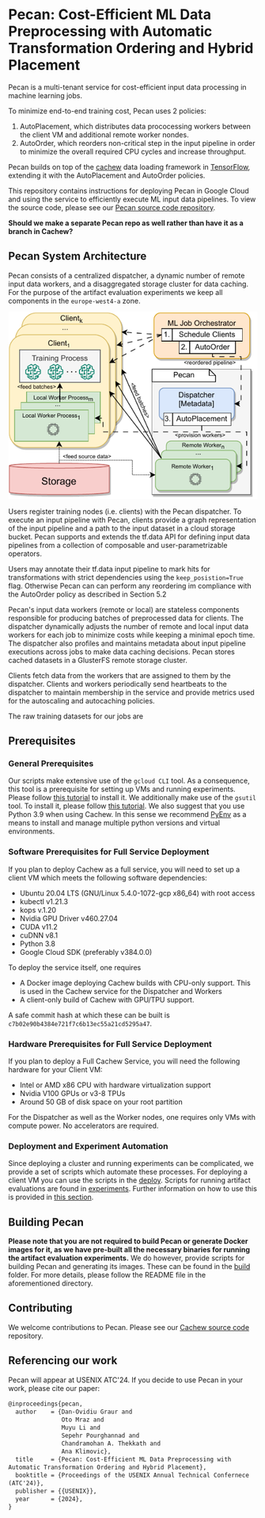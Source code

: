 # Pecan: Cost-Efficient ML Data Preprocessing with Automatic Transformation Ordering and Hybrid Placement

Pecan is a multi-tenant service for cost-efficient input data processing in machine learning jobs. 

To minimize end-to-end training cost, Pecan uses 2 policies: 
1) AutoPlacement, which distributes data prococessing workers between the client VM and additional remote worker nondes.
2) AutoOrder, which reorders non-critical step in the input pipeline in order to minimize the overall required CPU cycles and increase throughput.

Pecan builds on top of the [cachew](https://www.usenix.org/system/files/atc22-graur.pdf) data loading framework in [TensorFlow](https://github.com/tensorflow/tensorflow), extending it with the AutoPlacement and AutoOrder policies.

This repository contains instructions for deploying Pecan in Google Cloud and using the service to efficiently execute ML input data pipelines. To view the source code, please see our [Pecan source code repository](https://github.com/eth-easl/cachew/tree/oto-pecan). 

__Should we make a separate Pecan repo as well rather than have it as a branch in Cachew?__

## Pecan System Architecture

Pecan consists of a centralized dispatcher, a dynamic number of remote input data workers, and a disaggregated storage cluster for data caching. For the purpose of the artifact evaluation experiments we keep all components in the `europe-west4-a` zone.

![cachew-system-architecture](Figures/pecan_system_diagram.drawio.png)

Users register training nodes (i.e. clients) with the Pecan dispatcher. To execute an input pipeline with Pecan, clients provide a graph representation of the input pipeline and a path to the input dataset in a cloud storage bucket. Pecan supports and extends the tf.data API for defining input data pipelines from a collection of composable and user-parametrizable operators.

Users may annotate their tf.data input pipeline to mark hits for transformations with strict dependencies using the `keep_posistion=True` flag. Otherwise Pecan can can perform any reordering im compliance with the AutoOrder policy as described in Section 5.2

Pecan's input data workers (remote or local) are stateless components responsible for producing batches of preprocessed data for clients. The dispatcher dynamically adjusts the number of remote and local input data workers for each job to minimize costs while keeping a minimal epoch time. The dispatcher also profiles and maintains metadata about input pipeline executions across jobs to make data caching decisions. Pecan stores cached datasets in a GlusterFS remote storage cluster. 

Clients fetch data from the workers that are assigned to them by the dispatcher. Clients and workers periodically send heartbeats to the dispatcher to maintain membership in the service and provide metrics used for the autoscaling and autocaching policies.

The raw training datasets for our jobs are 



## <a name="prerequisites"/>Prerequisites

### General Prerequisites

Our scripts make extensive use of the `gcloud CLI` tool. As a consequence, this tool is a prerequisite for setting up VMs and running experiments. Please follow [this tutorial](https://cloud.google.com/sdk/docs/install) to install it. We additionally make use of the `gsutil` tool. To install it, please follow [this tutorial](https://cloud.google.com/storage/docs/gsutil_install). We also suggest that you use Python 3.9 when using Cachew. In this sense we recommend [PyEnv](https://github.com/pyenv/pyenv) as a means to install and manage multiple python versions and virtual environments.


### Software Prerequisites for Full Service Deployment

If you plan to deploy Cachew as a full service, you will need to set up a client VM which meets the following software dependencies:

* Ubuntu 20.04 LTS (GNU/Linux 5.4.0-1072-gcp x86\_64) with root access
* kubectl v1.21.3
* kops v.1.20
* Nvidia GPU Driver v460.27.04
* CUDA v11.2
* cuDNN v8.1
* Python 3.8
* Google Cloud SDK (preferably v384.0.0)


To deploy the service itself, one requires 
* A Docker image deploying Cachew builds with CPU-only support. This is used in the Cachew service for the Dispatcher and Workers
* A client-only build of Cachew with GPU/TPU support. 

A safe commit hash at which these can be built is `c7b02e90b4384e721f7c6b13ec55a21cd5295a47`.

### Hardware Prerequisites for Full Service Deployment

If you plan to deploy a Full Cachew Service, you will need the following hardware for your Client VM:

* Intel or AMD x86 CPU with hardware virtualization support
* Nvidia V100 GPUs or v3-8 TPUs
* Around 50 GB of disk space on your root partition

For the Dispatcher as well as the Worker nodes, one requires only VMs with compute power. No accelerators are required. 

### Deployment and Experiment Automation

Since deploying a cluster and running experiments can be complicated, we provide a set of scripts which automate these processes. For deploying a client VM you can use the scripts in the [deploy](deploy). Scripts for running artifact evaluations are found in [experiments](experiments). Further information on how to use this is provided in [this section](#artifact_eval).









## Building Pecan

**Please note that you are not required to build Pecan or generate Docker images for it, as we have pre-built all the necessary binaries for running the artifact evaluation experiments.** We do however, provide scripts for building Pecan and generating its images. These can be found in the [build](build) folder. For more details, please follow the README file in the aforementioned directory.

## Contributing

We welcome contributions to Pecan. Please see our [Cachew source code](https://github.com/eth-easl/cachew/tree/oto-pecan) repository.

 
## Referencing our work

Pecan will appear at USENIX ATC'24. If you decide to use Pecan in your work, please cite our paper: 

```
@inproceedings{pecan,
  author    = {Dan-Ovidiu Graur and
               Oto Mraz and
               Muyu Li and
               Sepehr Pourghannad and
               Chandramohan A. Thekkath and
               Ana Klimovic},
  title     = {Pecan: Cost-Efficient ML Data Preprocessing with Automatic Transformation Ordering and Hybrid Placement},
  booktitle = {Proceedings of the USENIX Annual Technical Confernece (ATC'24)},
  publisher = {{USENIX}},
  year      = {2024},
}
```

